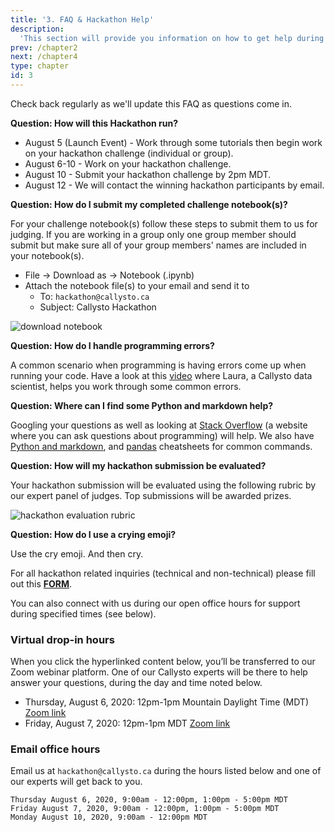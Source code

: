 ```yaml
---
title: '3. FAQ & Hackathon Help'
description:
  'This section will provide you information on how to get help during the hackathon.'
prev: /chapter2
next: /chapter4
type: chapter
id: 3
---
```


<exercise id="1" title="FAQ">

Check back regularly as we'll update this FAQ as questions come in.

**Question: How will this Hackathon run?**

* August 5 (Launch Event) - Work through some tutorials then begin work on your hackathon challenge (individual or group).
* August 6-10 - Work on your hackathon challenge.
* August 10 - Submit your hackathon challenge by 2pm MDT.
* August 12 - We will contact the winning hackathon participants by email.

**Question: How do I submit my completed challenge notebook(s)?**

For your challenge notebook(s) follow these steps to submit them to us for judging. If you are working in a group only one group member should submit but make sure all of your group members' names are included in your notebook(s).
- File -> Download as -> Notebook (.ipynb)
- Attach the notebook file(s) to your email and send it to 
    - To: `hackathon@callysto.ca`
    - Subject: Callysto Hackathon

<img src="/download-notebook.png" alt="download notebook">  


**Question: How do I handle programming errors?**

A common scenario when programming is having errors come up when running your code. Have a look at this [video](http://www.youtube.com/watch?v=jhL78-xriOc) where Laura, a Callysto data scientist, helps you work through some common errors.


**Question: Where can I find some Python and markdown help?**

Googling your questions as well as looking at [Stack Overflow](https://stackoverflow.com/) (a website where you can ask questions about programming) will help. We also have [Python and markdown](https://callysto.ca/wp-content/uploads/2020/05/Callysto-Cheatsheet_12.19.18_web.pdf), and [pandas](https://gist.github.com/misterhay/5957ae9d2a4071a01865749c4111daf3) cheatsheets for common commands.

**Question: How will my hackathon submission be evaluated?**

Your hackathon submission will be evaluated using the following rubric by our expert panel of judges. Top submissions will be awarded prizes.

<img src="/sustaining-mars-callysto-hackathon-rubric.svg" alt="hackathon evaluation rubric">

**Question: How do I use a crying emoji?**

Use the cry emoji. And then cry.

</exercise>

<exercise id="2" title="Get help">

For all hackathon related inquiries (technical and non-technical) please fill out this **[FORM](https://docs.google.com/forms/d/e/1FAIpQLSe2jL5fwKjXFTGyno3iRpdOXLDde5VxXwgNlWR7UH2CZyZbqQ/viewform)**.

You can also connect with us during our open office hours for support during specified times (see below).

### Virtual drop-in hours
When you click the hyperlinked content below, you’ll be transferred to our Zoom webinar platform. One of our Callysto experts will be there to help answer your questions, during the day and time noted below.  
* Thursday, August 6, 2020: 12pm-1pm Mountain Daylight Time (MDT) [Zoom link](https://us02web.zoom.us/j/84485917001)
* Friday, August 7, 2020: 12pm-1pm MDT [Zoom link](https://us02web.zoom.us/j/89494533625)



### Email office hours 

Email us at `hackathon@callysto.ca` during the hours listed below and one of our experts will get back to you.
```
Thursday August 6, 2020, 9:00am - 12:00pm, 1:00pm - 5:00pm MDT  
Friday August 7, 2020, 9:00am - 12:00pm, 1:00pm - 5:00pm MDT  
Monday August 10, 2020, 9:00am - 12:00pm MDT
```
</exercise>

